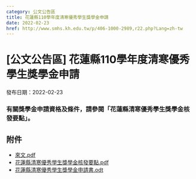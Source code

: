 ```yaml
---
category: 公文公告區
title: 花蓮縣110學年度清寒優秀學生獎學金申請
date: 2022-02-23
href: http://www.smhs.kh.edu.tw/p/406-1000-2989,r22.php?Lang=zh-tw
---
```


# [公文公告區] 花蓮縣110學年度清寒優秀學生獎學金申請

發布日期：2022-02-23

### 有關獎學金申請資格及條件，請參閱「花蓮縣清寒優秀學生獎學金核發要點」。

## 附件

- [來文.pdf](https://www.smhs.kh.edu.tw/var/file/0/1000/attach/79/pta_2728_3043505_08056.pdf)
- [花蓮縣清寒優秀學生獎學金核發要點.pdf](https://www.smhs.kh.edu.tw/var/file/0/1000/attach/79/pta_2729_7596343_08056.pdf)
- [花蓮縣清寒優秀學生獎學金申請書.odt](https://www.smhs.kh.edu.tw/app/index.php?Action=downloadfile&file=WVhSMFlXTm9MemM1TDNCMFlWOHlOek13WHpnM01ETXhPRFJmTURnd05UWXViMlIw&fname=DGGGVWWXUS10A1HH50POROIGOOMOWT34PKJCXSICCCIDFG40FCNKPPEGLO10FGOKDGKKUX10A40454TXYWOKTSWWOPB0XSMKGGJDXWTS34MKB001USSSYWFCNPPOPPKKDGA0US14TWDG3535DGB0GGNKA151UT21LKB445TW34SSCDUSNOPOQPYXDGFGVWYWVWXSRLYSQOROLKRL0135POVSSSROZWA0USDCRPPKNOSS41KKWW04DHHG)
